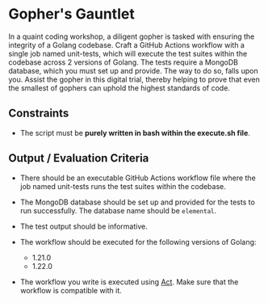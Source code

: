 # Gopher's Gauntlet

In a quaint coding workshop, a diligent gopher is tasked with ensuring the integrity of a Golang codebase. Craft a GitHub Actions workflow with a single job named unit-tests, which will execute the test suites within the codebase across 2 versions of Golang. The tests require a MongoDB database, which you must set up and provide. The way to do so, falls upon you. Assist the gopher in this digital trial, thereby helping to prove that even the smallest of gophers can uphold the highest standards of code.

## Constraints

- The script must be **purely written in bash within the execute.sh file**.

## Output / Evaluation Criteria

- There should be an executable GitHub Actions workflow file where the job named unit-tests runs the test suites within the codebase. 

- The MongoDB database should be set up and provided for the tests to run successfully. The database name should be `elemental`.

- The test output should be informative.

- The workflow should be executed for the following versions of Golang:
  - 1.21.0
  - 1.22.0

- The workflow you write is executed using [Act](https://nektosact.com). Make sure that the workflow is compatible with it.
